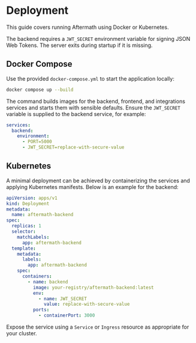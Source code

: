 # Deployment

This guide covers running Aftermath using Docker or Kubernetes.

The backend requires a `JWT_SECRET` environment variable for signing JSON Web Tokens. The server exits during startup if it is missing.

## Docker Compose

Use the provided `docker-compose.yml` to start the application locally:

```bash
docker compose up --build
```

The command builds images for the backend, frontend, and integrations services and starts them with sensible defaults. Ensure the `JWT_SECRET` variable is supplied to the backend service, for example:

```yaml
services:
  backend:
    environment:
      - PORT=5000
      - JWT_SECRET=replace-with-secure-value
```

## Kubernetes

A minimal deployment can be achieved by containerizing the services and applying Kubernetes manifests. Below is an example for the backend:

```yaml
apiVersion: apps/v1
kind: Deployment
metadata:
  name: aftermath-backend
spec:
  replicas: 1
  selector:
    matchLabels:
      app: aftermath-backend
  template:
    metadata:
      labels:
        app: aftermath-backend
    spec:
      containers:
        - name: backend
          image: your-registry/aftermath-backend:latest
          env:
            - name: JWT_SECRET
              value: replace-with-secure-value
          ports:
            - containerPort: 3000
```

Expose the service using a `Service` or `Ingress` resource as appropriate for your cluster.

